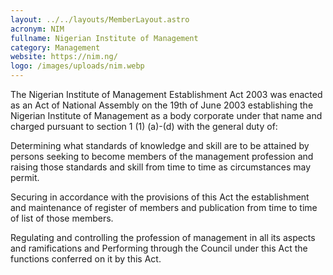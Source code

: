 ```yaml
---
layout: ../../layouts/MemberLayout.astro
acronym: NIM
fullname: Nigerian Institute of Management
category: Management
website: https://nim.ng/
logo: /images/uploads/nim.webp
---
```

The Nigerian Institute of Management Establishment Act 2003 was enacted as an Act of National Assembly on the 19th of June 2003 establishing the Nigerian Institute of Management as a body corporate under that name and charged pursuant to section 1 (1) (a)-(d) with the general duty of:





Determining what standards of knowledge and skill are to be attained by persons seeking to become members of the management profession and raising those standards and skill from time to time as circumstances may permit. 





Securing in accordance with the provisions of this Act the establishment and maintenance of register of members and publication from time to time of list of those members.





Regulating and controlling the profession of management in all its aspects and ramifications and Performing through the Council under this Act the functions conferred on it by this Act.
